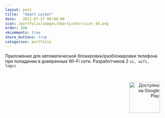 ```yaml
---
layout: post
title:  "Smart Locker"
date:   2012-07-27 00:00:00
icon: /portfolio/images/SmartLocker/icon_48.png
order: 100
vkcomments: true
share_buttons: true
categories: portfolio
---
```


Приложение для автоматической блокировки/разблокировки телефона при попадании в доверенные Wi-Fi сети. Разработчиков 2 `ui, wifi, logic`

<p>
<div>
<a class="example-image-link" href="{{ site.baseurl }}/portfolio/images/SmartLocker/1.png" data-lightbox="example-set" data-title="Camly"><img class="example-image" src="{{ site.baseurl }}/portfolio/images/SmartLocker/thumb_1.png" alt=""/></a>
<a class="example-image-link" href="{{ site.baseurl }}/portfolio/images/SmartLocker/2.png" data-lightbox="example-set" data-title="Camly"><img class="example-image" src="{{ site.baseurl }}/portfolio/images/SmartLocker/thumb_2.png" alt=""/></a>
<a class="example-image-link" href="{{ site.baseurl }}/portfolio/images/SmartLocker/3.png" data-lightbox="example-set" data-title="Camly"><img class="example-image" src="{{ site.baseurl }}/portfolio/images/SmartLocker/thumb_3.png" alt=""/></a>
<a class="example-image-link" href="{{ site.baseurl }}/portfolio/images/SmartLocker/4.png" data-lightbox="example-set" data-title="Camly"><img class="example-image" src="{{ site.baseurl }}/portfolio/images/SmartLocker/thumb_4.png" alt=""/></a>
</div>
</p>

<p align="right">
<a href='https://play.google.com/store/apps/details?id=com.enterra.trustedwifi&utm_source=global_co&utm_medium=prtnr&utm_content=Mar2515&utm_campaign=PartBadge&pcampaignid=MKT-Other-global-all-co-prtnr-py-PartBadge-Mar2515-1'><img alt='Доступно на Google Play' src='https://play.google.com/intl/en_us/badges/images/generic/ru_badge_web_generic.png' width="100"/></a>
</p>

<!--more-->

